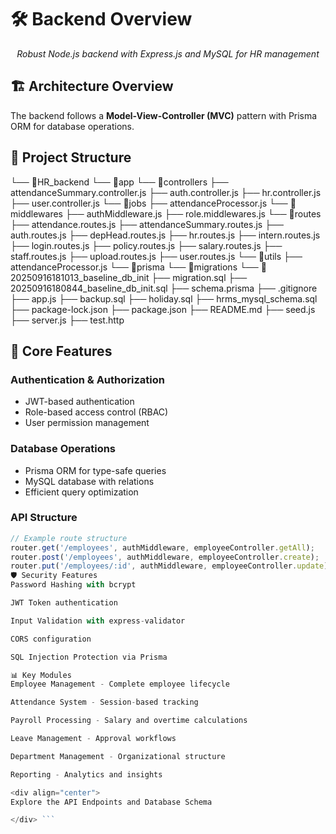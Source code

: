 # 🛠️ Backend Overview

<div align="center">

*Robust Node.js backend with Express.js and MySQL for HR management*

</div>

## 🏗️ Architecture Overview

The backend follows a **Model-View-Controller (MVC)** pattern with Prisma ORM for database operations.

## 📁 Project Structure
└── 📁HR_backend
        └── 📁app
            └── 📁controllers
                ├── attendanceSummary.controller.js
                ├── auth.controller.js
                ├── hr.controller.js
                ├── user.controller.js
            └── 📁jobs
                ├── attendanceProcessor.js
            └── 📁middlewares
                ├── authMiddleware.js
                ├── role.middlewares.js
            └── 📁routes
                ├── attendance.routes.js
                ├── attendanceSummary.routes.js
                ├── auth.routes.js
                ├── depHead.routes.js
                ├── hr.routes.js
                ├── intern.routes.js
                ├── login.routes.js
                ├── policy.routes.js
                ├── salary.routes.js
                ├── staff.routes.js
                ├── upload.routes.js
                ├── user.routes.js
            └── 📁utils
                ├── attendanceProcessor.js
        └── 📁prisma
            └── 📁migrations
                └── 📁20250916181013_baseline_db_init
                    ├── migration.sql
                ├── 20250916180844_baseline_db_init.sql
            ├── schema.prisma
        ├── .gitignore
        ├── app.js
        ├── backup.sql
        ├── holiday.sql
        ├── hrms_mysql_schema.sql
        ├── package-lock.json
        ├── package.json
        ├── README.md
        ├── seed.js
        ├── server.js
        ├── test.http


## 🔌 Core Features

### **Authentication & Authorization**
- JWT-based authentication
- Role-based access control (RBAC)
- User permission management

### **Database Operations**
- Prisma ORM for type-safe queries
- MySQL database with relations
- Efficient query optimization

### **API Structure**
```javascript
// Example route structure
router.get('/employees', authMiddleware, employeeController.getAll);
router.post('/employees', authMiddleware, employeeController.create);
router.put('/employees/:id', authMiddleware, employeeController.update);
🛡️ Security Features
Password Hashing with bcrypt

JWT Token authentication

Input Validation with express-validator

CORS configuration

SQL Injection Protection via Prisma

📊 Key Modules
Employee Management - Complete employee lifecycle

Attendance System - Session-based tracking

Payroll Processing - Salary and overtime calculations

Leave Management - Approval workflows

Department Management - Organizational structure

Reporting - Analytics and insights

<div align="center">
Explore the API Endpoints and Database Schema

</div> ```